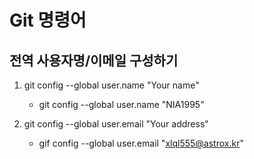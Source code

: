 Git 명령어
=========

전역 사용자명/이메일 구성하기
--------------------------
1. git config --global user.name "Your name"
    * git config --global user.name "NIA1995"

2. git config --global user.email "Your address"
    * gif config --global user.email "xlql555@astrox.kr"
